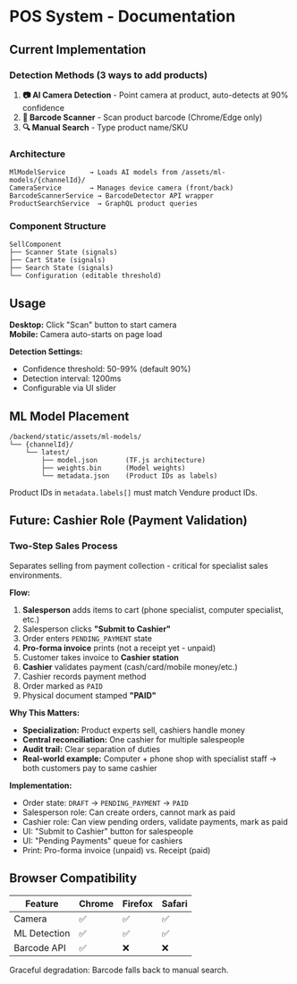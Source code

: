 # POS System - Documentation

## Current Implementation

### Detection Methods (3 ways to add products)
1. **📷 AI Camera Detection** - Point camera at product, auto-detects at 90% confidence
2. **📱 Barcode Scanner** - Scan product barcode (Chrome/Edge only)
3. **🔍 Manual Search** - Type product name/SKU

### Architecture
```
MlModelService      → Loads AI models from /assets/ml-models/{channelId}/
CameraService       → Manages device camera (front/back)
BarcodeScannerService → BarcodeDetector API wrapper
ProductSearchService  → GraphQL product queries
```

### Component Structure
```
SellComponent
├── Scanner State (signals)
├── Cart State (signals)
├── Search State (signals)
└── Configuration (editable threshold)
```

## Usage

**Desktop:** Click "Scan" button to start camera  
**Mobile:** Camera auto-starts on page load

**Detection Settings:**
- Confidence threshold: 50-99% (default 90%)
- Detection interval: 1200ms
- Configurable via UI slider

## ML Model Placement

```
/backend/static/assets/ml-models/
└── {channelId}/
    └── latest/
        ├── model.json       (TF.js architecture)
        ├── weights.bin      (Model weights)
        └── metadata.json    (Product IDs as labels)
```

Product IDs in `metadata.labels[]` must match Vendure product IDs.

## Future: Cashier Role (Payment Validation)

### Two-Step Sales Process
Separates selling from payment collection - critical for specialist sales environments.

**Flow:**
1. **Salesperson** adds items to cart (phone specialist, computer specialist, etc.)
2. Salesperson clicks **"Submit to Cashier"**
3. Order enters `PENDING_PAYMENT` state
4. **Pro-forma invoice** prints (not a receipt yet - unpaid)
5. Customer takes invoice to **Cashier station**
6. **Cashier** validates payment (cash/card/mobile money/etc.)
7. Cashier records payment method
8. Order marked as `PAID`
9. Physical document stamped **"PAID"**

**Why This Matters:**
- **Specialization:** Product experts sell, cashiers handle money
- **Central reconciliation:** One cashier for multiple salespeople
- **Audit trail:** Clear separation of duties
- **Real-world example:** Computer + phone shop with specialist staff → both customers pay to same cashier

**Implementation:**
- Order state: `DRAFT` → `PENDING_PAYMENT` → `PAID`
- Salesperson role: Can create orders, cannot mark as paid
- Cashier role: Can view pending orders, validate payments, mark as paid
- UI: "Submit to Cashier" button for salespeople
- UI: "Pending Payments" queue for cashiers
- Print: Pro-forma invoice (unpaid) vs. Receipt (paid)

## Browser Compatibility

| Feature | Chrome | Firefox | Safari |
|---------|--------|---------|--------|
| Camera | ✅ | ✅ | ✅ |
| ML Detection | ✅ | ✅ | ✅ |
| Barcode API | ✅ | ❌ | ❌ |

Graceful degradation: Barcode falls back to manual search.

